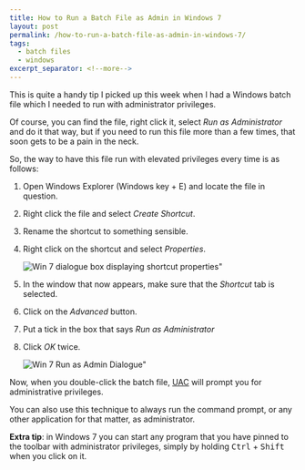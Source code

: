 ```yaml
---
title: How to Run a Batch File as Admin in Windows 7
layout: post
permalink: /how-to-run-a-batch-file-as-admin-in-windows-7/
tags:
  - batch files
  - windows
excerpt_separator: <!--more-->
---
```


This is quite a handy tip I picked up this week when I had a Windows batch file which I needed to run with administrator privileges.

Of course, you can find the file, right click it, select _Run as Administrator_ and do it that way, but if you need to run this file more than a few times, that soon gets to be a pain in the neck.

<!--more-->

So, the way to have this file run with elevated privileges every time is as follows:

1. Open Windows Explorer (Windows key + E) and locate the file in question.
2. Right click the file and select _Create Shortcut_.
3. Rename the shortcut to something sensible.
4. Right click on the shortcut and select _Properties_.

   ![Win 7 dialogue box displaying shortcut properties"](https://res.cloudinary.com/hibbard/image/upload/v1528967452/shortcut_properties.png "Shortcut properties")
5. In the window that now appears, make sure that the _Shortcut_ tab is selected.
6. Click on the _Advanced_ button.
7. Put a tick in the box that says _Run as Administrator_
8. Click _OK_ twice.

   ![Win 7 Run as Admin Dialogue"](https://res.cloudinary.com/hibbard/image/upload/v1528967624/run_as_admin.png "Run as admin")

Now, when you double-click the batch file, [UAC](http://en.wikipedia.org/wiki/User_Account_Control "User Account Control") will prompt you for administrative privileges.

You can also use this technique to always run the command prompt, or any other application for that matter, as administrator.

**Extra tip**: in Windows 7 you can start any program that you have pinned to the toolbar with administrator privileges, simply by holding <kbd>Ctrl</kbd> + <kbd>Shift</kbd> when you click on it.
